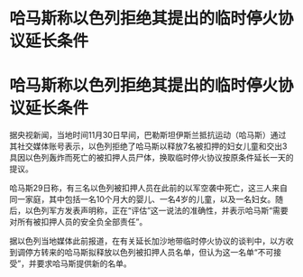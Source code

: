# 哈马斯称以色列拒绝其提出的临时停火协议延长条件

# 哈马斯称以色列拒绝其提出的临时停火协议延长条件

据央视新闻，当地时间11月30日早间，巴勒斯坦伊斯兰抵抗运动（哈马斯）通过其社交媒体账号表示，以色列拒绝了哈马斯以释放7名被扣押的妇女儿童和交出3具因以色列轰炸而死亡的被扣押人员尸体，换取临时停火协议按原条件延长一天的提议。

哈马斯29日称，有三名以色列被扣押人员在此前的以军空袭中死亡，这三人来自同一家庭，其中包括一名10个月大的婴儿、一名4岁的儿童，以及一名妇女。随后，以色列军方发表声明称，正在“评估”这一说法的准确性，并表示哈马斯“需要对所有被扣押人员的安全负全部责任”。

据以色列当地媒体此前报道，在有关延长加沙地带临时停火协议的谈判中，以方收到调停方转来的哈马斯拟释放以色列被扣押人员名单，但认为这一名单“不可接受”，并要求哈马斯提供新的名单。

